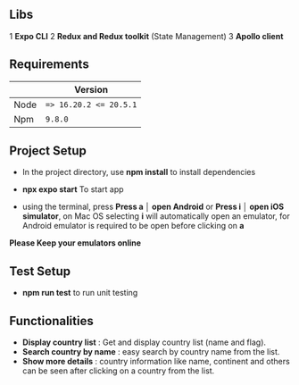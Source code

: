 ## Libs

1 **Expo CLI**
2 **Redux and Redux toolkit** (State Management)
3 **Apollo client**

## Requirements

|      | Version                |
| ---- | ---------------------- |
| Node | `=> 16.20.2 <= 20.5.1` |
| Npm  | `9.8.0`                |

## Project Setup

- In the project directory, use **npm install** to install dependencies

- **npx expo start** To start app
- using the terminal, press **Press a │ open Android** or **Press i │ open iOS simulator**, on Mac OS selecting **i** will automatically open an emulator, for Android emulator is required to be open before clicking on **a** 

**Please Keep your emulators online**

## **Test Setup**

- **npm run test** to run unit testing

## **Functionalities**

- **Display country list** : Get and display country list (name and flag).
- **Search country by name** : easy search by country name from the list.
- **Show more details** : country information like name, continent and others can be seen after clicking on a country from the list.
